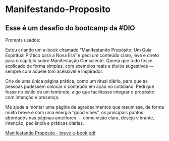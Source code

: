 # Manifestando-Proposito

## Esse é um desafio do bootcamp da #DIO

Prompts usados:

Estou criando um e-book chamado “Manifestando Propósito: Um Guia Espiritual Prático para a Nova Era” e pedi um conteúdo claro, leve e direto para o capítulo sobre Manifestação Consciente. Queria que tudo fosse explicado de forma simples, com exemplos reais e títulos sugestivos — sempre com aquele tom acessível e inspirador.

Crie de uma única página prática, como um ritual diário, para que as pessoas pudessem colocar o conteúdo em ação no cotidiano. Pedi que fosse no estilo de um lembrete, algo que facilitasse integrar o propósito com intenção e presença.

Me ajude a montar uma página de agradecimentos que resumisse, de forma muito breve e com uma energia “good vibes”, os principais pontos abordados nas páginas anteriores — como visão clara, desejo vibrante, intenção, paciência e práticas diárias.

[Manifestando Propósito - breve e-book.pdf](https://github.com/user-attachments/files/20743997/Manifestando.Proposito.-.breve.e-book.pdf)
